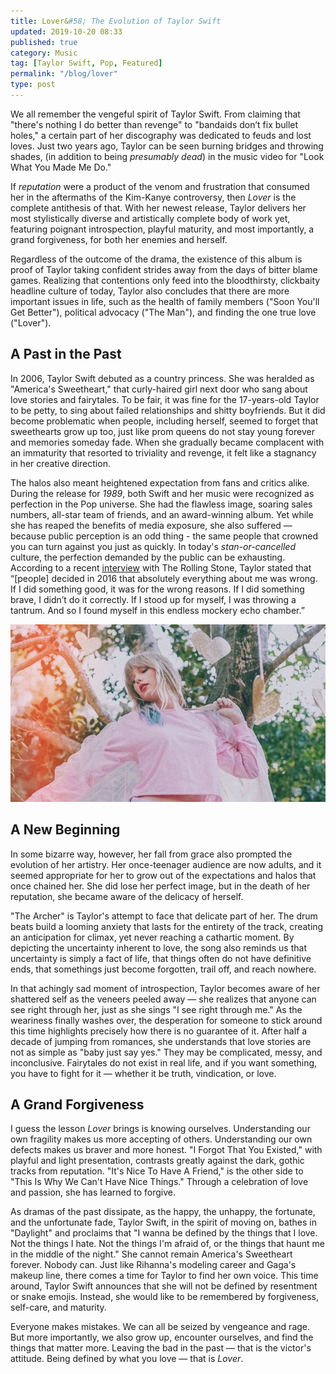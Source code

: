```yaml
---
title: Lover&#58; The Evolution of Taylor Swift
updated: 2019-10-20 08:33
published: true
category: Music
tag: [Taylor Swift, Pop, Featured]
permalink: "/blog/lover"
type: post
---
```


We all remember the vengeful spirit of Taylor Swift. From claiming that "there's nothing I do better than revenge" to "bandaids don’t fix bullet holes," a certain part of her discography was dedicated to feuds and lost loves. Just two years ago, Taylor can be seen burning bridges and throwing shades, (in addition to being _presumably dead_) in the music video for "Look What You Made Me Do."

If _reputation_ were a product of the venom and frustration that consumed her in the aftermaths of the Kim-Kanye controversy, then _Lover_ is the complete antithesis of that. With her newest release, Taylor delivers her most stylistically diverse and artistically complete body of work yet, featuring poignant introspection, playful maturity, and most importantly, a grand forgiveness, for both her enemies and herself.

Regardless of the outcome of the drama, the existence of this album is proof of Taylor taking confident strides away from the days of bitter blame games. Realizing that contentions only feed into the bloodthirsty, clickbaity headline culture of today, Taylor also concludes that there are more important issues in life, such as the health of family members ("Soon You'll Get Better"), political advocacy ("The Man"), and finding the one true love ("Lover").

## A Past in the Past

In 2006, Taylor Swift debuted as a country princess. She was heralded as "America's Sweetheart," that curly-haired girl next door who sang about love stories and fairytales. To be fair, it was fine for the 17-years-old Taylor to be petty, to sing about failed relationships and shitty boyfriends. But it did become problematic when people, including herself, seemed to forget that sweethearts grow up too, just like prom queens do not stay young forever and memories someday fade. When she gradually became complacent with an immaturity that resorted to triviality and revenge, it felt like a stagnancy in her creative direction.

The halos also meant heightened expectation from fans and critics alike. During the release for _1989_, both Swift and her music were recognized as perfection in the Pop universe. She had the flawless image, soaring sales numbers, all-star team of friends, and an award-winning album. Yet while she has reaped the benefits of media exposure, she also suffered — because public perception is an odd thing - the same people that crowned you can turn against you just as quickly. In today's _stan-or-cancelled_ culture, the perfection demanded by the public can be exhausting. According to a recent [interview](https://www.rollingstone.com/music/music-features/taylor-swift-rolling-stone-interview-880794/) with The Rolling Stone, Taylor stated that “[people] decided in 2016 that absolutely everything about me was wrong. If I did something good, it was for the wrong reasons. If I did something brave, I didn’t do it correctly. If I stood up for myself, I was throwing a tantrum. And so I found myself in this endless mockery echo chamber.”

![Cover](https://raw.githubusercontent.com/law-wang/moodblog/master/assets/images/lover2.JPG)

## A New Beginning

In some bizarre way, however, her fall from grace also prompted the evolution of her artistry. Her once-teenager audience are now adults, and it seemed appropriate for her to grow out of the expectations and halos that once chained her. She did lose her perfect image, but in the death of her reputation, she became aware of the delicacy of herself.

"The Archer" is Taylor's attempt to face that delicate part of her. The drum beats build a looming anxiety that lasts for the entirety of the track, creating an anticipation for climax, yet never reaching a cathartic moment. By depicting the uncertainty inherent to love, the song also reminds us that uncertainty is simply a fact of life, that things often do not have definitive ends, that somethings just become forgotten, trail off, and reach nowhere.

In that achingly sad moment of introspection, Taylor becomes aware of her shattered self as the veneers peeled away — she realizes that anyone can see right through her, just as she sings "I see right through me." As the weariness finally washes over, the desperation for someone to stick around this time highlights precisely how there is no guarantee of it. After half a decade of jumping from romances, she understands that love stories are not as simple as "baby just say yes." They may be complicated, messy, and inconclusive. Fairytales do not exist in real life, and if you want something, you have to fight for it — whether it be truth, vindication, or love.

## A Grand Forgiveness

I guess the lesson _Lover_ brings is knowing ourselves. Understanding our own fragility makes us more accepting of others. Understanding our own defects makes us braver and more honest. "I Forgot That You Existed," with playful and light presentation, contrasts greatly against the dark, gothic tracks from reputation. "It's Nice To Have A Friend," is the other side to "This Is Why We Can't Have Nice Things." Through a celebration of love and passion, she has learned to forgive.

As dramas of the past dissipate, as the happy, the unhappy, the fortunate, and the unfortunate fade, Taylor Swift, in the spirit of moving on, bathes in "Daylight" and proclaims that "I wanna be defined by the things that I love. Not the things I hate. Not the things I'm afraid of, or the things that haunt me in the middle of the night." She cannot remain America's Sweetheart forever. Nobody can. Just like Rihanna's modeling career and Gaga's makeup line, there comes a time for Taylor to find her own voice. This time around, Taylor Swift announces that she will not be defined by resentment or snake emojis. Instead, she would like to be remembered by forgiveness, self-care, and maturity.

Everyone makes mistakes. We can all be seized by vengeance and rage. But more importantly, we also grow up, encounter ourselves, and find the things that matter more. Leaving the bad in the past — that is the victor's attitude. Being defined by what you love — that is _Lover_.
